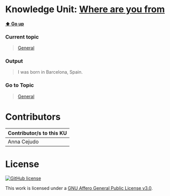 # Knowledge Unit: [Where are you from](../../knowledge_units/general/where-are-you-from.md)

#### [:arrow_up: Go up](../../topics/general.md)
### Current topic
> [General](../../topics/general.md)
### Output
> I was born in Barcelona, Spain.
### Go to Topic
> [General](../../topics/general.md)


# Contributors

| Contributor/s to this KU |
| - | 
| Anna Cejudo |

# License
[![GitHub license](https://img.shields.io/github/license/inbrainz/cerebro)](https://github.com/inbrainz/cerebro/blob/master/LICENSE)

This work is licensed under a [GNU Affero General Public License v3.0](https://www.gnu.org/licenses/agpl-3.0.txt).
